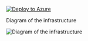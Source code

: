 [![Deploy to Azure](https://aka.ms/deploytoazurebutton)](https://portal.azure.com/#create/Microsoft.Template/uri/https%3A%2F%2Fraw.githubusercontent.com%2FDWBatmanPS%2FBicep_Deployment%2FLab_Deployments%2Fmain%2FRoute_server_NVA_VPN%2Fsrc%2Fmain.json)


Diagram of the infrastructure

![Diagram of the infrastructure](diagram.drawio.png)
